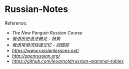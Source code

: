 # Russian-Notes

Reference:

- *The New Penguin Russian Course*
- *俄语历史语法概论 - 杨隽*
- *俄语常用词快速记忆 - 阎国栋*
- *<https://www.russianlessons.net/>*
- *<http://openrussian.org/>*
- *<https://github.com/leoarnold/russian-grammar-tables>*
